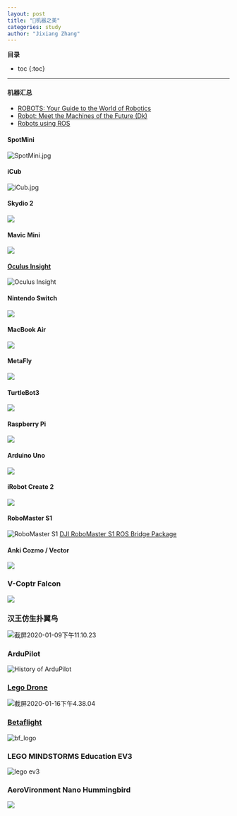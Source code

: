 ```yaml
---
layout: post
title: "🤖机器之美"
categories: study
author: "Jixiang Zhang"
---
```


**目录**

* toc
{:toc}
------

#### 机器汇总

- [ROBOTS: Your Guide to the World of Robotics](https://robots.ieee.org)
- [Robot: Meet the Machines of the Future (Dk)](https://www.amazon.co.uk/Robot-Meet-Machines-Future-Dk/dp/0241346754)
- [Robots using ROS](https://robots.ros.org/)

#### SpotMini
![SpotMini.jpg](https://i.loli.net/2019/12/22/ogBiM2wJmUsENTO.jpg)
#### iCub
![iCub.jpg](https://i.loli.net/2019/12/22/iLew1SVYymoBvXK.jpg)
#### Skydio 2
![](https://tva3.sinaimg.cn/large/d494c514ly1galix43ss6j20sg0g0dmv.jpg)
#### Mavic Mini
![](https://tvax2.sinaimg.cn/large/d494c514ly1galif3sa0aj20rs0rs7af.jpg)
#### [Oculus Insight](https://ai.facebook.com/blog/powered-by-ai-oculus-insight/)
![Oculus Insight](https://i.loli.net/2019/12/26/fSOAFNuJd9Hszpl.jpg)
#### Nintendo Switch
![](https://tva4.sinaimg.cn/large/d494c514ly1galien13jmj20xc0m8wgf.jpg)
#### MacBook Air
![](https://tvax4.sinaimg.cn/large/d494c514gy1galiad6972j20ty0hcabd.jpg)
#### MetaFly
![](https://tvax1.sinaimg.cn/large/d494c514gy1gali7z8kb5j21740o9ju0.jpg)
#### TurtleBot3
![](https://tvax4.sinaimg.cn/large/d494c514ly1galigh1j7uj20n50bptfd.jpg)
#### Raspberry Pi
![](https://tvax2.sinaimg.cn/large/d494c514ly1galih8su0lj20xc0m67wh.jpg)
#### Arduino Uno
![](https://tva2.sinaimg.cn/large/d494c514ly1galiiawza4j21jc14r4c0.jpg)
#### iRobot Create 2
![](https://tvax1.sinaimg.cn/large/d494c514ly1galijvut6vj218g0rsqey.jpg)
#### RoboMaster S1
![RoboMaster S1](https://tvax1.sinaimg.cn/large/d494c514ly1gamvh5j6zaj21xg1xgn7d.jpg)
[DJI RoboMaster S1 ROS Bridge Package](https://github.com/RoboMasterS1Challenge/robomaster_s1_can_hack)
#### Anki Cozmo / Vector
![](https://tva4.sinaimg.cn/large/d494c514ly1gan155fwroj20t60dvdgy.jpg)
### V-Coptr Falcon
![](https://tvax4.sinaimg.cn/large/d494c514ly1gaqpjqdsdkj20rs0ijwft.jpg)
### 汉王仿生扑翼鸟
![截屏2020-01-09下午11.10.23](https://tva3.sinaimg.cn/large/d494c514ly1gaqpq2120lj2138174npe.jpg)
### ArduPilot
![History of ArduPilot](https://tvax1.sinaimg.cn/large/d494c514ly1gaqlp88gwmj20m809pwf6.jpg)
### [Lego Drone](https://www.youtube.com/watch?v=wUVvQk7XLd4)
![截屏2020-01-16下午4.38.04](https://tva3.sinaimg.cn/large/d494c514gy1gayi09rjqyj21z418gqv7.jpg)
### [Betaflight](https://github.com/betaflight/betaflight)
![bf_logo](https://tvax3.sinaimg.cn/large/d494c514gy1gayi0a7k9qj20oa05kq3n.jpg)
### LEGO MINDSTORMS Education EV3
![lego ev3](https://tva4.sinaimg.cn/large/d494c514gy1gayi0900lij20hs0hswgl.jpg)
### AeroVironment Nano Hummingbird
![](https://tvax4.sinaimg.cn/large/d494c514gy1gazd2rhex9j20go0ezwge.jpg)